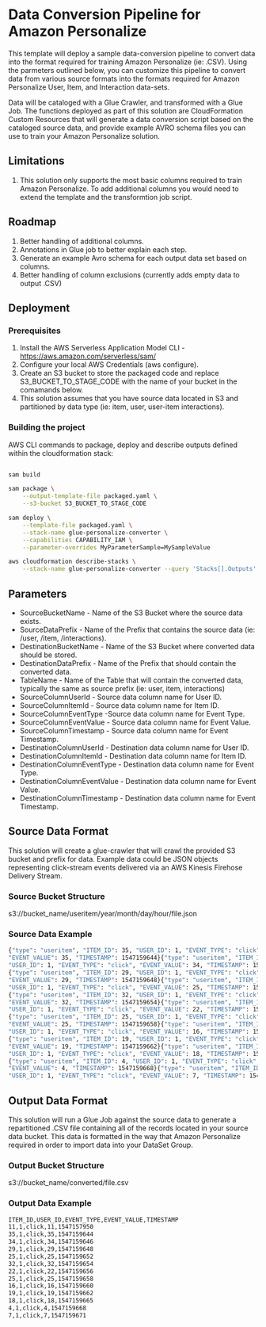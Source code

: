 # Data Conversion Pipeline for Amazon Personalize

This template will deploy a sample data-conversion pipeline to convert data into the format required for training Amazon Personalize (ie: .CSV). Using the parmeters outlined below, you can customize this pipeline to convert data from various source formats into the formats required for Amazon Personalize User, Item, and Interaction data-sets.

Data will be cataloged with a Glue Crawler, and transformed with a Glue Job. The functions deployed as part of this solution are CloudFormation Custom Resources that will generate a data conversion script based on the cataloged source data, and provide example AVRO schema files you can use to train your Amazon Personalize solution.

## Limitations

1. This solution only supports the most basic columns required to train Amazon Personalize. To add additional columns you would need to extend the template and the transformtion job script.

## Roadmap

1. Better handling of additional columns.
2. Annotations in Glue job to better explain each step.
3. Generate an example Avro schema for each output data set based on columns.
4. Better handling of column exclusions (currently adds empty data to output .CSV)

## Deployment

### Prerequisites

1. Install the AWS Serverless Application Model CLI - https://aws.amazon.com/serverless/sam/
2. Configure your local AWS Credentials (aws configure).
3. Create an S3 bucket to store the packaged code and replace S3_BUCKET_TO_STAGE_CODE with the name of your bucket in the comamands below. 
4. This solution assumes that you have source data located in S3 and partitioned by data type (ie: item, user, user-item interactions).

### Building the project

AWS CLI commands to package, deploy and describe outputs defined within the cloudformation stack:

```bash

sam build

sam package \
    --output-template-file packaged.yaml \
    --s3-bucket S3_BUCKET_TO_STAGE_CODE

sam deploy \
    --template-file packaged.yaml \
    --stack-name glue-personalize-converter \
    --capabilities CAPABILITY_IAM \
    --parameter-overrides MyParameterSample=MySampleValue

aws cloudformation describe-stacks \
    --stack-name glue-personalize-converter --query 'Stacks[].Outputs'
```

## Parameters

* SourceBucketName - Name of the S3 Bucket where the source data exists.
* SourceDataPrefix - Name of the Prefix that contains the source data (ie: /user, /item, /interactions).
* DestinationBucketName - Name of the S3 Bucket where converted data should be stored.
* DestinationDataPrefix - Name of the Prefix that should contain the converted data.
* TableName - Name of the Table that will contain the converted data, typically the same as source prefix (ie: user, item, interactions)
* SourceColumnUserId - Source data column name for User ID.
* SourceColumnItemId - Source data column name for Item ID.
* SourceColumnEventType -Source data column name for Event Type.
* SourceColumnEventValue - Source data column name for Event Value.
* SourceColumnTimestamp - Source data column name for Event Timestamp.
* DestinationColumnUserId - Destination data column name for User ID.
* DestinationColumnItemId - Destination data column name for Item ID.
* DestinationColumnEventType - Destination data column name for Event Type.
* DestinationColumnEventValue - Destination data column name for Event Value.
* DestinationColumnTimestamp - Destination data column name for Event Timestamp.

## Source Data Format

This solution will create a glue-crawler that will crawl the provided S3 bucket and prefix for data. Example data could be JSON objects representing click-stream events delivered via an AWS Kinesis Firehose Delivery Stream. 

### Source Bucket Structure

s3://bucket_name/useritem/year/month/day/hour/file.json

### Source Data Example

```bash
{"type": "useritem", "ITEM_ID": 35, "USER_ID": 1, "EVENT_TYPE": "click", 
"EVENT_VALUE": 35, "TIMESTAMP": 1547159644}{"type": "useritem", "ITEM_ID": 34, 
"USER_ID": 1, "EVENT_TYPE": "click", "EVENT_VALUE": 34, "TIMESTAMP": 1547159646}
{"type": "useritem", "ITEM_ID": 29, "USER_ID": 1, "EVENT_TYPE": "click", 
"EVENT_VALUE": 29, "TIMESTAMP": 1547159648}{"type": "useritem", "ITEM_ID": 25, 
"USER_ID": 1, "EVENT_TYPE": "click", "EVENT_VALUE": 25, "TIMESTAMP": 1547159652}
{"type": "useritem", "ITEM_ID": 32, "USER_ID": 1, "EVENT_TYPE": "click", 
"EVENT_VALUE": 32, "TIMESTAMP": 1547159654}{"type": "useritem", "ITEM_ID": 22, 
"USER_ID": 1, "EVENT_TYPE": "click", "EVENT_VALUE": 22, "TIMESTAMP": 1547159656}
{"type": "useritem", "ITEM_ID": 25, "USER_ID": 1, "EVENT_TYPE": "click", 
"EVENT_VALUE": 25, "TIMESTAMP": 1547159658}{"type": "useritem", "ITEM_ID": 16, 
"USER_ID": 1, "EVENT_TYPE": "click", "EVENT_VALUE": 16, "TIMESTAMP": 1547159660}
{"type": "useritem", "ITEM_ID": 19, "USER_ID": 1, "EVENT_TYPE": "click", 
"EVENT_VALUE": 19, "TIMESTAMP": 1547159662}{"type": "useritem", "ITEM_ID": 18, 
"USER_ID": 1, "EVENT_TYPE": "click", "EVENT_VALUE": 18, "TIMESTAMP": 1547159665}
{"type": "useritem", "ITEM_ID": 4, "USER_ID": 1, "EVENT_TYPE": "click", 
"EVENT_VALUE": 4, "TIMESTAMP": 1547159668}{"type": "useritem", "ITEM_ID": 7, 
"USER_ID": 1, "EVENT_TYPE": "click", "EVENT_VALUE": 7, "TIMESTAMP": 1547159671}
```

## Output Data Format

This solution will run a Glue Job against the source data to generate a repartitioned .CSV file containing all of the records located in your source data bucket. This data is formatted in the way that Amazon Personalize required in order to import data into your DataSet Group.

### Output Bucket Structure

s3://bucket_name/converted/file.csv

### Output Data Example

```bash
ITEM_ID,USER_ID,EVENT_TYPE,EVENT_VALUE,TIMESTAMP
11,1,click,11,1547157950
35,1,click,35,1547159644
34,1,click,34,1547159646
29,1,click,29,1547159648
25,1,click,25,1547159652
32,1,click,32,1547159654
22,1,click,22,1547159656
25,1,click,25,1547159658
16,1,click,16,1547159660
19,1,click,19,1547159662
18,1,click,18,1547159665
4,1,click,4,1547159668
7,1,click,7,1547159671
```